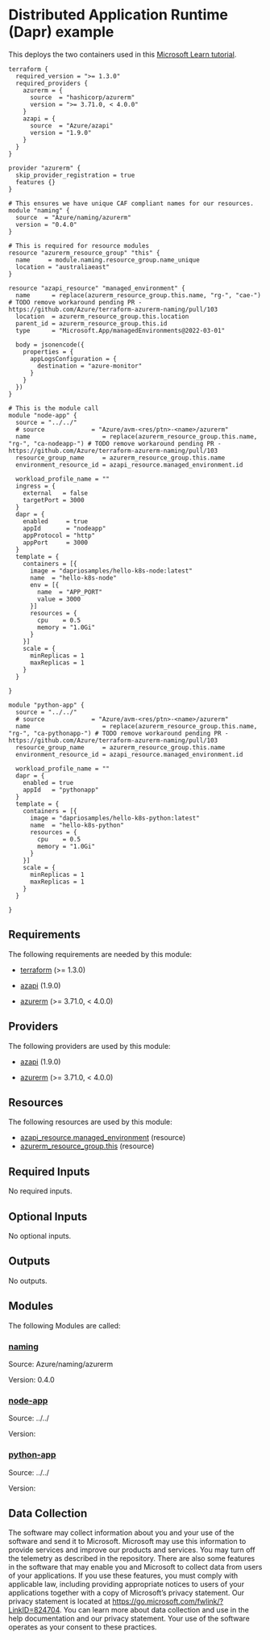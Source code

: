<!-- BEGIN_TF_DOCS -->
# Distributed Application Runtime (Dapr) example

This deploys the two containers used in this [Microsoft Learn tutorial](https://learn.microsoft.com/en-us/azure/container-apps/microservices-dapr?tabs=bash%2Cazure-cli).

```hcl
terraform {
  required_version = ">= 1.3.0"
  required_providers {
    azurerm = {
      source  = "hashicorp/azurerm"
      version = ">= 3.71.0, < 4.0.0"
    }
    azapi = {
      source  = "Azure/azapi"
      version = "1.9.0"
    }
  }
}

provider "azurerm" {
  skip_provider_registration = true
  features {}
}

# This ensures we have unique CAF compliant names for our resources.
module "naming" {
  source  = "Azure/naming/azurerm"
  version = "0.4.0"
}

# This is required for resource modules
resource "azurerm_resource_group" "this" {
  name     = module.naming.resource_group.name_unique
  location = "australiaeast"
}

resource "azapi_resource" "managed_environment" {
  name      = replace(azurerm_resource_group.this.name, "rg-", "cae-") # TODO remove workaround pending PR - https://github.com/Azure/terraform-azurerm-naming/pull/103
  location  = azurerm_resource_group.this.location
  parent_id = azurerm_resource_group.this.id
  type      = "Microsoft.App/managedEnvironments@2022-03-01"

  body = jsonencode({
    properties = {
      appLogsConfiguration = {
        destination = "azure-monitor"
      }
    }
  })
}

# This is the module call
module "node-app" {
  source = "../../"
  # source             = "Azure/avm-<res/ptn>-<name>/azurerm"
  name                    = replace(azurerm_resource_group.this.name, "rg-", "ca-nodeapp-") # TODO remove workaround pending PR - https://github.com/Azure/terraform-azurerm-naming/pull/103
  resource_group_name     = azurerm_resource_group.this.name
  environment_resource_id = azapi_resource.managed_environment.id

  workload_profile_name = ""
  ingress = {
    external   = false
    targetPort = 3000
  }
  dapr = {
    enabled     = true
    appId       = "nodeapp"
    appProtocol = "http"
    appPort     = 3000
  }
  template = {
    containers = [{
      image = "dapriosamples/hello-k8s-node:latest"
      name  = "hello-k8s-node"
      env = [{
        name  = "APP_PORT"
        value = 3000
      }]
      resources = {
        cpu    = 0.5
        memory = "1.0Gi"
      }
    }]
    scale = {
      minReplicas = 1
      maxReplicas = 1
    }
  }

}

module "python-app" {
  source = "../../"
  # source             = "Azure/avm-<res/ptn>-<name>/azurerm"
  name                    = replace(azurerm_resource_group.this.name, "rg-", "ca-pythonapp-") # TODO remove workaround pending PR - https://github.com/Azure/terraform-azurerm-naming/pull/103
  resource_group_name     = azurerm_resource_group.this.name
  environment_resource_id = azapi_resource.managed_environment.id

  workload_profile_name = ""
  dapr = {
    enabled = true
    appId   = "pythonapp"
  }
  template = {
    containers = [{
      image = "dapriosamples/hello-k8s-python:latest"
      name  = "hello-k8s-python"
      resources = {
        cpu    = 0.5
        memory = "1.0Gi"
      }
    }]
    scale = {
      minReplicas = 1
      maxReplicas = 1
    }
  }

}
```

<!-- markdownlint-disable MD033 -->
## Requirements

The following requirements are needed by this module:

- <a name="requirement_terraform"></a> [terraform](#requirement\_terraform) (>= 1.3.0)

- <a name="requirement_azapi"></a> [azapi](#requirement\_azapi) (1.9.0)

- <a name="requirement_azurerm"></a> [azurerm](#requirement\_azurerm) (>= 3.71.0, < 4.0.0)

## Providers

The following providers are used by this module:

- <a name="provider_azapi"></a> [azapi](#provider\_azapi) (1.9.0)

- <a name="provider_azurerm"></a> [azurerm](#provider\_azurerm) (>= 3.71.0, < 4.0.0)

## Resources

The following resources are used by this module:

- [azapi_resource.managed_environment](https://registry.terraform.io/providers/Azure/azapi/1.9.0/docs/resources/resource) (resource)
- [azurerm_resource_group.this](https://registry.terraform.io/providers/hashicorp/azurerm/latest/docs/resources/resource_group) (resource)

<!-- markdownlint-disable MD013 -->
## Required Inputs

No required inputs.

## Optional Inputs

No optional inputs.

## Outputs

No outputs.

## Modules

The following Modules are called:

### <a name="module_naming"></a> [naming](#module\_naming)

Source: Azure/naming/azurerm

Version: 0.4.0

### <a name="module_node-app"></a> [node-app](#module\_node-app)

Source: ../../

Version:

### <a name="module_python-app"></a> [python-app](#module\_python-app)

Source: ../../

Version:

<!-- markdownlint-disable-next-line MD041 -->
## Data Collection

The software may collect information about you and your use of the software and send it to Microsoft. Microsoft may use this information to provide services and improve our products and services. You may turn off the telemetry as described in the repository. There are also some features in the software that may enable you and Microsoft to collect data from users of your applications. If you use these features, you must comply with applicable law, including providing appropriate notices to users of your applications together with a copy of Microsoft’s privacy statement. Our privacy statement is located at <https://go.microsoft.com/fwlink/?LinkID=824704>. You can learn more about data collection and use in the help documentation and our privacy statement. Your use of the software operates as your consent to these practices.
<!-- END_TF_DOCS -->